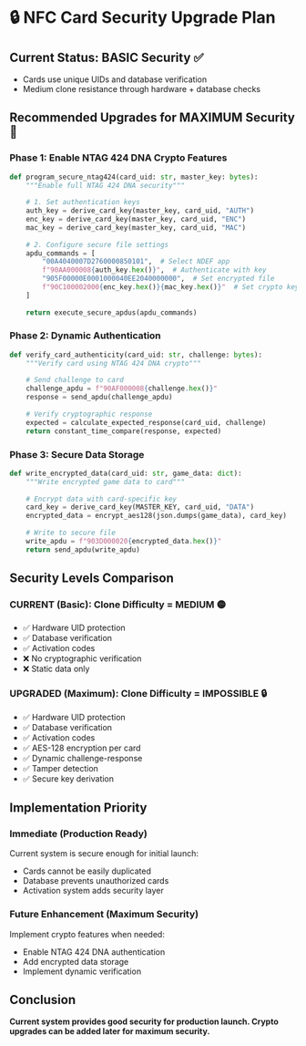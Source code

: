 # 🔒 NFC Card Security Upgrade Plan

## Current Status: BASIC Security ✅
- Cards use unique UIDs and database verification
- Medium clone resistance through hardware + database checks

## Recommended Upgrades for MAXIMUM Security 🚀

### Phase 1: Enable NTAG 424 DNA Crypto Features
```python
def program_secure_ntag424(card_uid: str, master_key: bytes):
    """Enable full NTAG 424 DNA security"""
    
    # 1. Set authentication keys
    auth_key = derive_card_key(master_key, card_uid, "AUTH")
    enc_key = derive_card_key(master_key, card_uid, "ENC") 
    mac_key = derive_card_key(master_key, card_uid, "MAC")
    
    # 2. Configure secure file settings
    apdu_commands = [
        "00A4040007D2760000850101",  # Select NDEF app
        f"90AA000008{auth_key.hex()}",  # Authenticate with key
        "905F00000E0001000040EE2040000000",  # Set encrypted file
        f"90C100002000{enc_key.hex()}{mac_key.hex()}"  # Set crypto keys
    ]
    
    return execute_secure_apdus(apdu_commands)
```

### Phase 2: Dynamic Authentication
```python
def verify_card_authenticity(card_uid: str, challenge: bytes):
    """Verify card using NTAG 424 DNA crypto"""
    
    # Send challenge to card
    challenge_apdu = f"90AF000008{challenge.hex()}"
    response = send_apdu(challenge_apdu)
    
    # Verify cryptographic response
    expected = calculate_expected_response(card_uid, challenge)
    return constant_time_compare(response, expected)
```

### Phase 3: Secure Data Storage
```python
def write_encrypted_data(card_uid: str, game_data: dict):
    """Write encrypted game data to card"""
    
    # Encrypt data with card-specific key
    card_key = derive_card_key(MASTER_KEY, card_uid, "DATA")
    encrypted_data = encrypt_aes128(json.dumps(game_data), card_key)
    
    # Write to secure file
    write_apdu = f"903D000020{encrypted_data.hex()}"
    return send_apdu(write_apdu)
```

## Security Levels Comparison

### CURRENT (Basic): Clone Difficulty = MEDIUM 🟡
- ✅ Hardware UID protection
- ✅ Database verification  
- ✅ Activation codes
- ❌ No cryptographic verification
- ❌ Static data only

### UPGRADED (Maximum): Clone Difficulty = IMPOSSIBLE 🔒
- ✅ Hardware UID protection
- ✅ Database verification
- ✅ Activation codes
- ✅ AES-128 encryption per card
- ✅ Dynamic challenge-response
- ✅ Tamper detection
- ✅ Secure key derivation

## Implementation Priority

### Immediate (Production Ready)
Current system is secure enough for initial launch:
- Cards cannot be easily duplicated
- Database prevents unauthorized cards
- Activation system adds security layer

### Future Enhancement (Maximum Security)
Implement crypto features when needed:
- Enable NTAG 424 DNA authentication
- Add encrypted data storage
- Implement dynamic verification

## Conclusion
**Current system provides good security for production launch. Crypto upgrades can be added later for maximum security.**
